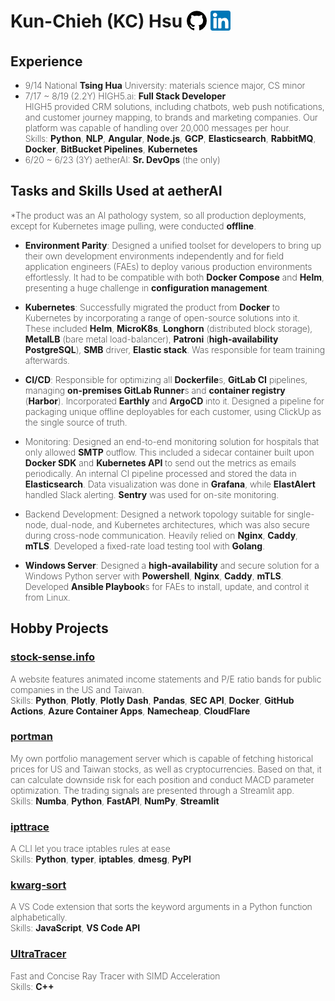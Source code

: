 <div style="font-weight: 200">

# Kun-Chieh (KC) Hsu <span style="vertical-align: middle;">[![](assets/github.png)](https://github.com/sieginglion/resume)</span> <span style="vertical-align: middle;">[![](assets/linkedin.png)](https://www.linkedin.com/in/sieginglion/)</span>

## Experience

- 9/14 National **Tsing Hua** University: materials science major, CS minor
- 7/17 ~ 8/19 (2.2Y) HIGH5.ai: **Full Stack Developer** \
  HIGH5 provided CRM solutions, including chatbots, web push notifications, and customer journey mapping, to brands and marketing companies. Our platform was capable of handling over 20,000 messages per hour. \
  Skills: **Python**, **NLP**, **Angular**, **Node.js**, **GCP**, **Elasticsearch**, **RabbitMQ**, **Docker**, **BitBucket Pipelines**, **Kubernetes**
- 6/20 ~ 6/23 (3Y) aetherAI: **Sr. DevOps** (the only)

## Tasks and Skills Used at aetherAI

\*The product was an AI pathology system, so all production deployments, except for Kubernetes image pulling, were conducted **offline**.

- **Environment Parity**: Designed a unified toolset for developers to bring up their own development environments independently and for field application engineers (FAEs) to deploy various production environments effortlessly. It had to be compatible with both **Docker Compose** and **Helm**, presenting a huge challenge in **configuration management**.

- **Kubernetes**: Successfully migrated the product from **Docker** to Kubernetes by incorporating a range of open-source solutions into it. These included **Helm**, **MicroK8s**, **Longhorn** (distributed block storage), **MetalLB** (bare metal load-balancer), **Patroni** (**high-availability PostgreSQL**), **SMB** driver, **Elastic stack**. Was responsible for team training afterwards.

- **CI/CD**: Responsible for optimizing all **Dockerfile**s, **GitLab CI** pipelines, managing **on-premises GitLab Runner**s and **container registry** (**Harbor**). Incorporated **Earthly** and **ArgoCD** into it. Designed a pipeline for packaging unique offline deployables for each customer, using ClickUp as the single source of truth.

- Monitoring: Designed an end-to-end monitoring solution for hospitals that only allowed **SMTP** outflow. This included a sidecar container built upon **Docker SDK** and **Kubernetes API** to send out the metrics as emails periodically. An internal CI pipeline processed and stored the data in **Elasticsearch**. Data visualization was done in **Grafana**, while **ElastAlert** handled Slack alerting. **Sentry** was used for on-site monitoring.

- Backend Development: Designed a network topology suitable for single-node, dual-node, and Kubernetes architectures, which was also secure during cross-node communication. Heavily relied on **Nginx**, **Caddy**, **mTLS**. Developed a fixed-rate load testing tool with **Golang**.

- **Windows Server**: Designed a **high-availability** and secure solution for a Windows Python server with **Powershell**, **Nginx**, **Caddy**, **mTLS**. Developed **Ansible Playbook**s for FAEs to install, update, and control it from Linux.

## Hobby Projects

### [stock-sense.info](https://stock-sense.info/)

A website features animated income statements and P/E ratio bands for public companies in the US and Taiwan. \
Skills: **Python**, **Plotly**, **Plotly Dash**, **Pandas**, **SEC API**, **Docker**, **GitHub Actions**, **Azure Container Apps**, **Namecheap**, **CloudFlare**

### [portman](https://github.com/sieginglion/portman)

My own portfolio management server which is capable of fetching historical prices for US and Taiwan stocks, as well as cryptocurrencies. Based on that, it can calculate downside risk for each position and conduct MACD parameter optimization. The trading signals are presented through a Streamlit app. \
Skills: **Numba**, **Python**, **FastAPI**, **NumPy**, **Streamlit**

### [ipttrace](https://pypi.org/project/ipttrace/)

A CLI let you trace iptables rules at ease \
Skills: **Python**, **typer**, **iptables**, **dmesg**, **PyPI**

### [kwarg-sort](https://marketplace.visualstudio.com/items?itemName=sieginglion.kwarg-sort)

A VS Code extension that sorts the keyword arguments in a Python function alphabetically. \
Skills: **JavaScript**, **VS Code API**

### [UltraTracer](https://github.com/sieginglion/UltraTracer)

Fast and Concise Ray Tracer with SIMD Acceleration \
Skills: **C++**

</div>
